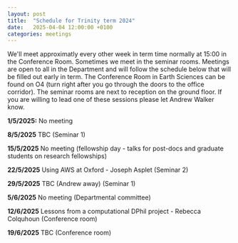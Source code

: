 ```yaml
---
layout: post
title:  "Schedule for Trinity term 2024"
date:   2025-04-04 12:00:00 +0100
categories: meetings
---
```

We'll meet approximatly every other week in term time normally at 15:00 in the Conference 
Room. Sometimes we meet in the seminar rooms. Meetings are open to all in the Department and will follow the schedule 
below that will be filled out early in term.
The Conference Room in Earth Sciences can be found on O4 (turn right after
you go through the doors to the office corridor). The seminar rooms are next to reception on the ground floor.
If you are willing to lead one of these sessions please let Andrew Walker know.

**1/5/2025:** No meeting

**8/5/2025** TBC (Seminar 1)

**15/5/2025** No meeting (fellowship day - talks for post-docs and graduate students on research fellowships)

**22/5/2025** Using AWS at Oxford - Joseph Asplet (Seminar 2)

**29/5/2025** TBC (Andrew away) (Seminar 1)

**5/6/2025** No meeting (Departmental committee)

**12/6/2025** Lessons from a computational DPhil project - Rebecca Colquhoun (Conference room)

**19/6/2025** TBC (Conference room)
